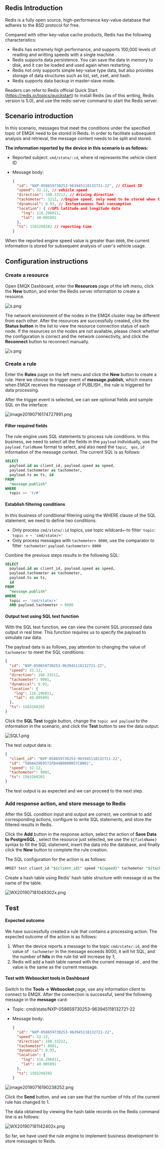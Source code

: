 ## Redis Introduction

Redis is a fully open source, high-performance key-value database that adheres to the BSD protocol for free.

Compared with other key-value cache products, Redis has the following characteristics:

- Redis has extremely high performance, and supports 100,000 levels of reading and writting speeds with a single machine .
- Redis supports data persistence. You can save the data in memory to disk, and it can be loaded and used again when restarting.
- Redis not only supports simple key-value type data, but also provides storage of data structures such as list, set, zset, and hash.
- Redis supports data backup in master-slave mode.

Readers can refer to Redis official Quick Start (https://redis.io/topics/quickstart) to install Redis (as of this writing, Redis version is 5.0), and use the redis-server command to start the Redis server.

## Scenario introduction

In this scenario, messages that meet the conditions under the specified topic of EMQX need to be stored in Reids. In order to facilitate subsequent analysis and retrieval, the message content needs to be split and stored.

**The information reported by the device in this scenario is as follows:**

- Reported subject: `cmd/state/:id`, where id represents the vehicle client ID

- Message body:

  ```json
  {
    "id": "NXP-058659730253-963945118132721-22", // Client ID
    "speed": 32.12, // vehicle speed
    "direction": 198.33212, // driving direction
    "tachometer": 3211, //Engine speed, only need to be stored when the value is greater than 8000
    "dynamical": 8.93, // Instantaneous fuel consumption
    "location": { //GPS latitude and longitude data
      "lng": 116.296011,
      "lat": 40.005091
    },
    "ts": 1563268202 // reporting time
  }
  ```



When the reported engine speed value is greater than `8000`, the current information is stored for subsequent analysis of user's vehicle usage.

## Configuration instructions

### Create a resource

Open EMQX Dashboard, enter the **Resources**  page of the left menu, click the  **New** button, and enter the Redis server information to create a resource.

![s.png](https://static.emqx.net/images/84dda5c0c71dbd073ada895a83f54120.png)



The network environment of the nodes in the EMQX cluster may be different from each other. After the resources are successfully created, click the **Status button** in the list to view the resource connection status of each node. If the resources on the nodes are not available, please check whether the configuration is correct and the network connectivity, and click the **Reconnect** button to reconnect manually.

![v.png](https://static.emqx.net/images/9b071cec91b5f05999aa13b0c66c3e35.png)



### Create a rule

Enter the **Rules** page on the left menu and click the **New** button to create a rule. Here we choose to trigger event  of **message.publish**, which means when EMQX receives the message of PUBLISH , the rule is triggered for data processing.

After the trigger event is selected, we can see optional fields and sample SQL on the interface:

![image20190716174727991.png](https://static.emqx.net/images/b3866a53196eb9013302b244c16ed016.png)


#### Filter required fields

The rule engine uses SQL statements to process rule conditions. In this business, we need to select all the fields in the `payload` individually, use the` payload.fieldName` format to select, and also need the `topic`, ` qos`,  `id` information of the message context.  The current SQL is as follows:

```sql
SELECT
  payload.id as client_id, payload.speed as speed, 
  payload.tachometer as tachometer,
  payload.ts as ts, id
FROM
  "message.publish"
WHERE
  topic =~ 't/#'
```



#### Establish filtering conditions

In this business of conditional filtering using the WHERE clause of the SQL statement, we need to define two conditions:

- Only process `cmd/state/:id` topics, use topic wildcard` =~ `to filter` topic`: `topic = ~ 'cmd/state/+'`
- Only process messages with `tachometer> 8000`, use the comparator to filter` tachometer`: `payload.tachometer> 8000`

Combine the previous steps results in the following SQL:

```sql
SELECT
  payload.id as client_id, payload.speed as speed, 
  payload.tachometer as tachometer,
  payload.ts as ts,
  id
FROM
  "message.publish"
WHERE
  topic =~ 'cmd/state/+'
  AND payload.tachometer > 8000
```



#### Output test using SQL test function

With the SQL test function, we can view the current SQL processed data output in real time. This function requires us to specify the payload to simulate raw data.

The payload data is as follows, pay attention to changing the value of `tachometer` to meet the SQL conditions:

```json
{
  "id": "NXP-058659730253-963945118132721-22",
  "speed": 32.12,
  "direction": 198.33212,
  "tachometer": 9001,
  "dynamical": 8.93,
  "location": {
    "lng": 116.296011,
    "lat": 40.005091
  },
  "ts": 1563268202
}
```

Click the **SQL Test** toggle button, change the `topic and payload` to the information in the scenario, and click the **Test** button to see the data output:

![SQL1.png](https://static.emqx.net/images/576ed3c7454d922d42b415338d3f5fae.png)


The test output data is:

```json
{
  "client_id": "NXP-058659730253-963945118132721-22",
  "id": "589A429E9572FB44B0000057C0001",
  "speed": 32.12,
  "tachometer": 9001,
  "ts": 1563268202
}
```



The test output is as expected and we can proceed to the next step.



### Add response action, and store message to Redis

After the SQL condition input and output are correct, we continue to add corresponding actions, configure to write SQL statements, and store the filtered results in Redis.

Click the **Add** button in the response action, select the action of **Save Data to PostgreSQL** , select the resource just selected, we use the `${fieldName}` syntax to fill the SQL statement, insert the data into the database, and finally click the **New** button to complete the rule creation.

The SQL configuration for the action is as follows:

```sql
HMSET test client_id "${client_id}" speed "${speed}" tachometer "${tachometer}" ts "${ts}" msg_id "${msg_id}"
```

Create a hash table using Redis' hash table structure with message id as the name of the table.

![WX201907181049302x.png](https://static.emqx.net/images/1dc598bb55cc60056914e8021bfeb116.png)


## Test

#### Expected outcome

We have successfully created a rule that contains a processing action. The expected outcome of the action is as follows:

1. When the device reports a message to the topic `cmd/state/:id`, and the value of ` tachometer` in the message exceeds 8000, it will hit SQL, and the number of **hits** in the rule list will increase by 1;
2. Redis will add a hash table named with the current message id , and the value is the same as the current message.



#### Test with Websocket tools in Dashboard

Switch to the **Tools ->  Websocket**  page, use any information client to connect to EMQX. After the connection is successful, send the following message in the  **message** card:

- Topic: cmd/state/NXP-058659730253-963945118132721-22

- Message body:

  ```json
  {
    "id": "NXP-058659730253-963945118132721-22",
    "speed": 32.12,
    "direction": 198.33212,
    "tachometer": 8081,
    "dynamical": 8.93,
    "location": {
      "lng": 116.296011,
      "lat": 40.005091
    },
    "ts": 1563268202
  }
  ```
![image20190716190238252.png](https://static.emqx.net/images/263afcad19634033c8294d806173d74f.png)



Click the **Send** button, and we can see that the number of hits of the current rule has changed to 1.

The data obtained by viewing the hash table records on the Redis command line is as follows:

![WX201907181142402x.png](https://static.emqx.net/images/ea5cf04f77cbbc8b76d58965a4ba856a.png)

So far, we have used the rule engine to implement business development to store messages to Reids.
